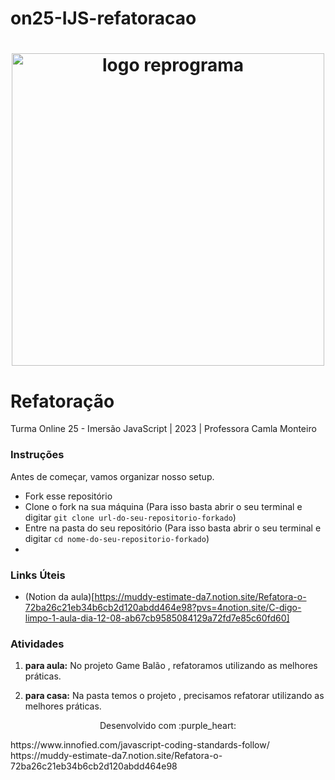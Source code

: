 # on25-IJS-refatoracao
<h1 align="center">
  <img src="https://reprograma.com.br/wp-content/uploads/2023/05/Group-1.svg" alt="logo reprograma" width="500">
</h1>

# Refatoração

Turma Online 25 - Imersão JavaScript | 2023 | Professora Camla Monteiro

### Instruções
Antes de começar, vamos organizar nosso setup.
* Fork esse repositório 
* Clone o fork na sua máquina (Para isso basta abrir o seu terminal e digitar `git clone url-do-seu-repositorio-forkado`)
* Entre na pasta do seu repositório (Para isso basta abrir o seu terminal e digitar `cd nome-do-seu-repositorio-forkado`)
* 


### Links Úteis
* (Notion da aula)[https://muddy-estimate-da7.notion.site/Refatora-o-72ba26c21eb34b6cb2d120abdd464e98?pvs=4notion.site/C-digo-limpo-1-aula-dia-12-08-ab67cb9585084129a72fd7e85c60fd60]



### Atividades

1. **para aula:** No projeto Game Balão ,  refatoramos utilizando as melhores práticas. 


2. **para casa:** Na pasta temos o projeto ,  precisamos refatorar utilizando as melhores práticas. 



<p align="center">
Desenvolvido com :purple_heart:  
</p>
https://www.innofied.com/javascript-coding-standards-follow/
https://muddy-estimate-da7.notion.site/Refatora-o-72ba26c21eb34b6cb2d120abdd464e98